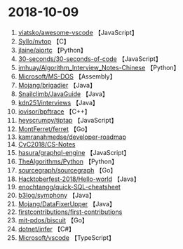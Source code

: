# 2018-10-09

1. [viatsko/awesome-vscode](https://github.com/viatsko/awesome-vscode) 【JavaScript】
2. [Syllo/nvtop](https://github.com/Syllo/nvtop) 【C】
3. [jlaine/aiortc](https://github.com/jlaine/aiortc) 【Python】
4. [30-seconds/30-seconds-of-code](https://github.com/30-seconds/30-seconds-of-code) 【JavaScript】
5. [imhuay/Algorithm_Interview_Notes-Chinese](https://github.com/imhuay/Algorithm_Interview_Notes-Chinese) 【Python】
6. [Microsoft/MS-DOS](https://github.com/Microsoft/MS-DOS) 【Assembly】
7. [Mojang/brigadier](https://github.com/Mojang/brigadier) 【Java】
8. [Snailclimb/JavaGuide](https://github.com/Snailclimb/JavaGuide) 【Java】
9. [kdn251/interviews](https://github.com/kdn251/interviews) 【Java】
10. [iovisor/bpftrace](https://github.com/iovisor/bpftrace) 【C++】
11. [heyscrumpy/tiptap](https://github.com/heyscrumpy/tiptap) 【JavaScript】
12. [MontFerret/ferret](https://github.com/MontFerret/ferret) 【Go】
13. [kamranahmedse/developer-roadmap](https://github.com/kamranahmedse/developer-roadmap) 
14. [CyC2018/CS-Notes](https://github.com/CyC2018/CS-Notes) 
15. [hasura/graphql-engine](https://github.com/hasura/graphql-engine) 【JavaScript】
16. [TheAlgorithms/Python](https://github.com/TheAlgorithms/Python) 【Python】
17. [sourcegraph/sourcegraph](https://github.com/sourcegraph/sourcegraph) 【Go】
18. [Hacktoberfest-2018/Hello-world](https://github.com/Hacktoberfest-2018/Hello-world) 【Java】
19. [enochtangg/quick-SQL-cheatsheet](https://github.com/enochtangg/quick-SQL-cheatsheet) 
20. [b3log/symphony](https://github.com/b3log/symphony) 【Java】
21. [Mojang/DataFixerUpper](https://github.com/Mojang/DataFixerUpper) 【Java】
22. [firstcontributions/first-contributions](https://github.com/firstcontributions/first-contributions) 
23. [mit-pdos/biscuit](https://github.com/mit-pdos/biscuit) 【Go】
24. [dotnet/infer](https://github.com/dotnet/infer) 【C#】
25. [Microsoft/vscode](https://github.com/Microsoft/vscode) 【TypeScript】
